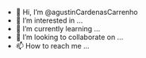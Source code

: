 - 👋 Hi, I’m @agustinCardenasCarrenho
- 👀 I’m interested in ...
- 🌱 I’m currently learning ...
- 💞️ I’m looking to collaborate on ...
- 📫 How to reach me ...

<!---
agustinCardenasCarrenho/agustinCardenasCarrenho is a ✨ special ✨ repository because its `README.md` (this file) appears on your GitHub profile.
You can click the Preview link to take a look at your changes.
--->
